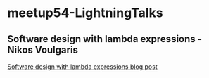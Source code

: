 # meetup54-LightningTalks

## Software design with lambda expressions - Nikos Voulgaris
[Software design with lambda expressions blog post](https://nvoulgaris.com/software-design-with-lambda-expressions/)
